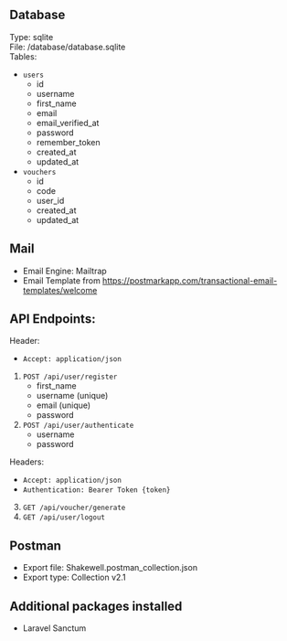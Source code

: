 ## Database
Type: sqlite <br>
File: /database/database.sqlite <br>
Tables:
- `users`
  - id
  - username
  - first_name
  - email
  - email_verified_at
  - password
  - remember_token
  - created_at
  - updated_at
- `vouchers`
  - id
  - code
  - user_id
  - created_at
  - updated_at

## Mail
- Email Engine: Mailtrap <br>
- Email Template from  https://postmarkapp.com/transactional-email-templates/welcome

## API Endpoints:

Header:
- `Accept: application/json`

1. `POST /api/user/register`
   * first_name
   * username (unique)
   * email (unique)
   * password
2. `POST /api/user/authenticate`
   * username 
   * password

Headers:
- `Accept: application/json`
- `Authentication: Bearer Token {token}`

3. `GET /api/voucher/generate`
4. `GET /api/user/logout`

## Postman
- Export file: Shakewell.postman_collection.json <br>
- Export type: Collection v2.1

## Additional packages installed
- Laravel Sanctum
